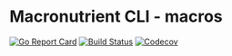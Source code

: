 # Macronutrient CLI - macros

[![Go Report Card](https://goreportcard.com/badge/github.com/reblex/macros)](https://goreportcard.com/report/github.com/reblex/macros)
[![Build Status](https://travis-ci.org/reblex/macros.svg?branch=master)](https://travis-ci.org/reblex/macros)
[![Codecov](https://codecov.io/gh/reblex/macros/branch/master/graph/badge.svg)](https://codecov.io/gh/reblex/macros)
